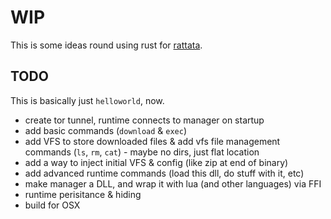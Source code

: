 # WIP

This is some ideas round using rust for [rattata](https://github.com/notnullgames/rattata).


## TODO

This is basically just `helloworld`, now.

- create tor tunnel, runtime connects to manager on startup
- add basic commands (`download` & `exec`)
- add VFS to store downloaded files & add vfs file management commands (`ls`, `rm`, `cat`) - maybe no dirs, just flat location
- add a way to inject initial VFS & config (like zip at end of binary)
- add advanced runtime commands (load this dll, do stuff with it, etc)
- make manager a DLL, and wrap it with lua (and other languages) via FFI
- runtime perisitance & hiding
- build for OSX
